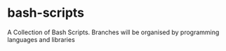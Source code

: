 # bash-scripts
A Collection of Bash Scripts. Branches will be organised by programming languages and libraries 
